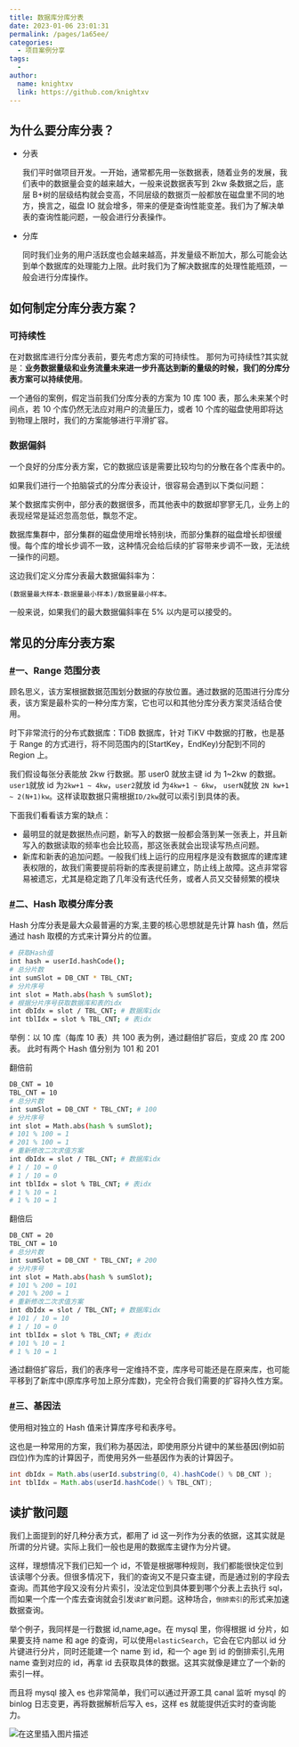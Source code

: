 ```yaml
---
title: 数据库分库分表
date: 2023-01-06 23:01:31
permalink: /pages/1a65ee/
categories:
  - 项目案例分享
tags:
  - 
author: 
  name: knightxv
  link: https://github.com/knightxv
---
```

## 为什么要分库分表？

-   分表

    我们平时做项目开发。一开始，通常都先用一张数据表，随着业务的发展，我们表中的数据量会变的越来越大，一般来说数据表写到 2kw 条数据之后，底层 B+树的层级结构就会变高，不同层级的数据页一般都放在磁盘里不同的地方，换言之，磁盘 IO 就会增多，带来的便是查询性能变差。我们为了解决单表的查询性能问题，一般会进行分表操作。

-   分库

    同时我们业务的用户活跃度也会越来越高，并发量级不断加大，那么可能会达到单个数据库的处理能力上限。此时我们为了解决数据库的处理性能瓶颈，一般会进行分库操作。

## 如何制定分库分表方案？

### 可持续性

在对数据库进行分库分表前，要先考虑方案的可持续性。
那何为可持续性?其实就是：**业务数据量级和业务流量未来进一步升高达到新的量级的时候，我们的分库分表方案可以持续使用**。

一个通俗的案例，假定当前我们分库分表的方案为 10 库 100 表，那么未来某个时间点，若 10 个库仍然无法应对用户的流量压力，或者 10 个库的磁盘使用即将达到物理上限时，我们的方案能够进行平滑扩容。

### 数据偏斜

一个良好的分库分表方案，它的数据应该是需要比较均匀的分散在各个库表中的。

如果我们进行一个拍脑袋式的分库分表设计，很容易会遇到以下类似问题：

某个数据库实例中，部分表的数据很多，而其他表中的数据却寥寥无几，业务上的表现经常是延迟忽高忽低，飘忽不定。

数据库集群中，部分集群的磁盘使用增长特别块，而部分集群的磁盘增长却很缓慢。每个库的增长步调不一致，这种情况会给后续的扩容带来步调不一致，无法统一操作的问题。

这边我们定义分库分表最大数据偏斜率为：

```text
(数据量最大样本-数据量最小样本)/数据量最小样本。
```

一般来说，如果我们的最大数据偏斜率在 5% 以内是可以接受的。

## 常见的分库分表方案

### [#](Range范围分表)一、Range 范围分表

顾名思义，该方案根据数据范围划分数据的存放位置。通过数据的范围进行分库分表，该方案是最朴实的一种分库方案，它也可以和其他分库分表方案灵活结合使用。

时下非常流行的分布式数据库：TiDB 数据库，针对 TiKV 中数据的打散，也是基于 Range 的方式进行，将不同范围内的[StartKey，EndKey)分配到不同的 Region 上。

我们假设每张分表能放 2kw 行数据。那 user0 就放主键 id 为 1~2kw 的数据。`user1`就放 id 为`2kw+1 ~ 4kw`，`user2`就放 id 为`4kw+1 ~ 6kw`， `userN`就放 `2N kw+1 ~ 2(N+1)kw`。这样读取数据只需根据`ID/2kw`就可以索引到具体的表。

下面我们看看该方案的缺点：

-   最明显的就是数据热点问题，新写入的数据一般都会落到某一张表上，并且新写入的数据读取的频率也会比较高，那这张表就会出现读写热点问题。
-   新库和新表的追加问题。一般我们线上运行的应用程序是没有数据库的建库建表权限的，故我们需要提前将新的库表提前建立，防止线上故障。这点非常容易被遗忘，尤其是稳定跑了几年没有迭代任务，或者人员又交替频繁的模块

### [#](Hash取模分库分表)二、Hash 取模分库分表

Hash 分库分表是最大众最普遍的方案,主要的核心思想就是先计算 hash 值，然后通过 hash 取模的方式来计算分片的位置。

```bash
# 获取Hash值
int hash = userId.hashCode();
# 总分片数
int sumSlot = DB_CNT * TBL_CNT;
# 分片序号
int slot = Math.abs(hash % sumSlot);
# 根据分片序号获取数据库和表的idx
int dbIdx = slot / TBL_CNT; # 数据库idx
int tblIdx = slot % TBL_CNT; # 表idx
```

举例：以 10 库（每库 10 表）共 100 表为例，通过翻倍扩容后，变成 20 库 200 表。
此时有两个 Hash 值分别为 101 和 201

翻倍前

```bash
DB_CNT = 10
TBL_CNT = 10
# 总分片数
int sumSlot = DB_CNT * TBL_CNT; # 100
# 分片序号
int slot = Math.abs(hash % sumSlot);
# 101 % 100 = 1
# 201 % 100 = 1
# 重新修改二次求值方案
int dbIdx = slot / TBL_CNT; # 数据库idx
# 1 / 10 = 0
# 1 / 10 = 0
int tblIdx = slot % TBL_CNT; # 表idx
# 1 % 10 = 1
# 1 % 10 = 1
```

翻倍后

```bash
DB_CNT = 20
TBL_CNT = 10
# 总分片数
int sumSlot = DB_CNT * TBL_CNT; # 200
# 分片序号
int slot = Math.abs(hash % sumSlot);
# 101 % 200 = 101
# 201 % 200 = 1
# 重新修改二次求值方案
int dbIdx = slot / TBL_CNT; # 数据库idx
# 101 / 10 = 10
# 1 / 10 = 0
int tblIdx = slot % TBL_CNT; # 表idx
# 101 % 10 = 1
# 1 % 10 = 1
```

通过翻倍扩容后，我们的表序号一定维持不变，库序号可能还是在原来库，也可能平移到了新库中(原库序号加上原分库数)，完全符合我们需要的扩容持久性方案。

### [#](基因法)三、基因法

使用相对独立的 Hash 值来计算库序号和表序号。

这也是一种常用的方案，我们称为基因法，即使用原分片键中的某些基因(例如前四位)作为库的计算因子，而使用另外一些基因作为表的计算因子。

```java
int dbIdx = Math.abs(userId.substring(0, 4).hashCode() % DB_CNT );
int tblIdx = Math.abs(userId.hashCode() % TBL_CNT);
```

## 读扩散问题

我们上面提到的好几种分表方式，都用了 id 这一列作为分表的依据，这其实就是所谓的分片键。实际上我们一般也是用的数据库主键作为分片键。

这样，理想情况下我们已知一个 id，不管是根据哪种规则，我们都能很快定位到该读哪个分表。但很多情况下，我们的查询又不是只查主键，而是通过别的字段去查询。而其他字段又没有分片索引，没法定位到具体要到哪个分表上去执行 sql，而如果一个库一个库去查询就会引发`读扩散`问题。这种场合，`倒排索引`的形式来加速数据查询。

举个例子，我同样是一行数据 id,name,age。在 mysql 里，你得根据 id 分片，如果要支持 name 和 age 的查询，可以使用`elasticSearch`，它会在它内部以 id 分片键进行分片，同时还能建一个 name 到 id，和一个 age 到 id 的倒排索引,先用 name 查到对应的 id，再拿 id 去获取具体的数据。这其实就像是建立了一个新的索引一样。

而且将 mysql 接入 es 也非常简单，我们可以通过开源工具 canal 监听 mysql 的 binlog 日志变更，再将数据解析后写入 es，这样 es 就能提供近实时的查询能力。

![在这里插入图片描述](https://cdn.xiaobaidebug.top/mysql%E5%90%8C%E6%AD%A5es.drawio.png)
